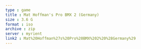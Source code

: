 ```yaml
---
type : game
title : Mat Hoffman's Pro BMX 2 (Germany)
size : 3.6 G
format : iso
archive : zip
server : myrient
link2 : Mat%20Hoffman%27s%20Pro%20BMX%202%20%28Germany%29
---
```

